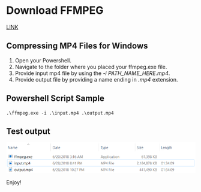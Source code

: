# Download FFMPEG 

[LINK](https://www.ffmpeg.org/download.html)

## Compressing MP4 Files for Windows

1. Open your Powershell.
1. Navigate to the folder where you placed your ffmpeg.exe file.
2. Provide input mp4 file by using the *-i PATH_NAME_HERE.mp4*.
3. Provide output file by providing a name ending in *.mp4* extension.

## Powershell Script Sample

```
.\ffmpeg.exe -i .\input.mp4 .\output.mp4
```

## Test output

![Test Results](https://github.com/allanchua101/ffmpeg-scripts/blob/master/shells/mp4%20compression/screenshots/mp4%20optimization%20results.png)

Enjoy!
